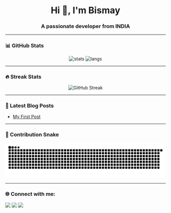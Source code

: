 <!-- Profile README Template -->

<h1 align="center">Hi 👋, I'm Bismay</h1>
<h3 align="center">A passionate developer from INDIA</h3>

---

### 📊 GitHub Stats
<p align="center">
  <img src="https://github-readme-stats.vercel.app/api?username=Bismay-exe&show_icons=true&theme=tokyonight" alt="stats" height="150"/>
  <img src="https://github-readme-stats.vercel.app/api/top-langs/?username=Bismay-exe&layout=compact&theme=tokyonight" alt="langs" height="150"/>
</p>

---

### 🔥 Streak Stats
<p align="center">
  <img src="https://streak-stats.demolab.com?user=Bismay-exe&theme=tokyonight&hide_border=true" alt="GitHub Streak"/>
</p>

---

### 📝 Latest Blog Posts
<!-- BLOG-POST-LIST:START -->
- [My First Post](https://dev.to/bismay-exe/my-first-post-3oon)
<!-- BLOG-POST-LIST:END -->

---

### 🐍 Contribution Snake
![Snake animation](https://github.com/Bismay-exe/Bismay-exe/blob/output/github-contribution-grid-snake.svg)

---

### 🌐 Connect with me:
<p align="left">
<a href="https://twitter.com/YOUR_TWITTER" target="blank"><img src="https://img.shields.io/badge/Twitter-blue?logo=twitter&logoColor=white&style=for-the-badge" /></a>
<a href="https://t.me/bismay_exe" target="blank"><img src="https://img.shields.io/badge/Telegram-blue?logo=Telegram&logoColor=white&style=for-the-badge" /></a>
<a href="https://dev.to/YOUR_DEVTO" target="blank"><img src="https://img.shields.io/badge/Dev.to-black?logo=dev.to&logoColor=white&style=for-the-badge" /></a>
</p>
